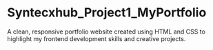 # Syntecxhub_Project1_MyPortfolio
A clean, responsive portfolio website created using HTML and CSS to highlight my frontend development skills and creative projects.
